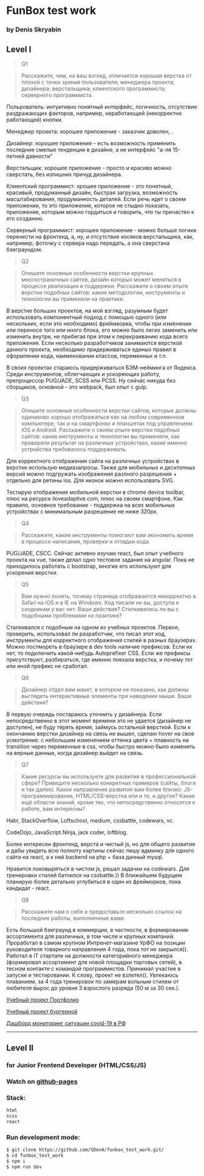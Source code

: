 # FunBox test work
### by Denis Skryabin

## Level I

>Q1

> Расскажите, чем, на ваш взгляд, отличается хорошая верстка от плохой с точки зрения
> пользователя;
> менеджера проекта;
> дизайнера;
> верстальщика;
> клиентского программиста;
> серверного программиста.

Польpователь: интуитивно понятный интерфейс, логичность, отсутствие раздражающих факторов, например, неработающей (некорректно работающей) кнопки.

Менеджер проекта: хорошее приложение - заказчик доволен, .

Дизайнер: хорошее приложение - есть возможность применить последние смелые тенденции в дизайне, а не интерфейс "а-ля 15-летней давности"

Верстальщик: хорошее приложение - просто и красиво можно сверстать, без излишних причуд дизайнера.

Клиентский программист: хрошее приложение - это понятный, красивый, продуманный дизайн, быстрая загрузка, возможность масштабирования, продуманность деталей. Если речь идет о своем приложении, то это приложение, которое не стыдно показать, приложение, которым можно гордиться и говорить, что ты причастен к его созданию.

Серверный программист: хорошее приложение - можно больше логики перенести на фронтенд, а, ну, и отсутствие косяков верстальщика, как, например, фоточку с сервера надо передать, а она сверстана бэеграундом.

>Q2

> Опишите основные особенности верстки крупных многостраничных сайтов, дизайн которых может меняться в процессе реализации и поддержки.
> Расскажите о своем опыте верстки подобных сайтов: какие методологии, инструменты и технологии вы применяли на практике.

В верстке больших проектов, на мой взгляд, разумным будет использовать компонентный подход с помощью одного (или нескольких, если это необходимо) фреймворка, чтобы при изменении или переносе того или иного блока, его можно было легко заменить или изменить внутри, не прибегая при этом к перекраиванию кода всего приложения. Если несколько разработчиков занимаются версткой данного проекта, необходимо придерживаться единых правил в оформлении кода, наименовании классов, переменных и т.п. 

В своих проектах стараюсь придерживаться БЭМ-нейминга от Яндекса. Среди инструментов, облегчающих и ускоряющих работу, препроцессор PUG/JADE, SCSS или PCSS. Ну сейчас никуда без сборщиков, основной - это webpack, был опыт с gulp.

>Q3

> Опишите основные особенности верстки сайтов, которые должны одинаково хорошо отображаться как на любом современном компьютере, так и на смартфонах и планшетах под управлением iOS и Android. Расскажите о своем опыте верстки подобных сайтов: какие инструменты и технологии вы применяли, как проверяли результат на различных устройствах, какие именно устройства требовалось поддерживать.

Для корректного отображения сайта на различных устройствах в верстке использую медиазапросы. Также для мобильных и десктопных версий можно подгружать изображения разлного разрешения + отдельно для ретины ios. Для иконок можно использовать SVG.

Тестирую отображение мобильной верстки в chrome device toolbar, плюс на ресурсе iloveadaptive.com, плюс на своем смартфоне. Как правило, основное требование - поддержка на всех мобильных устройствах с минимальным разрешение не ниже 320px.

>Q4

> Расскажите, какие инструменты помогают вам экономить время в процессе написания, проверки и отладки кода.

PUG/JADE, CSCC. Сейчас активно изучаю react, был опыт учебного проекта на vue, также делал одно тестовое задание на angular. Пока не приходилось работать с bootstrap, многие его используют для ускорения верстки.

>Q5

> Вам нужно понять, почему страница отображается некорректно в Safari на iOS и в IE на Windows. Код писали не вы, доступа к сходникам у вас нет. Ваши действия? Сталкивались ли вы с подобными проблемами на практике?

Сталкивался с подобным на одном из учебных проектов. Первое, проверить, использовал ли разработчик, что писал этот код, инструменты для корректного отображения стилей в разных браузерах. Можно постмореть в браузере в dev tools наличие префиксов. Если их нет, то подключить какой-нибудь Autoprefixer CSS. Если же префиксы присутствуют, разбираться, где именно поехала верстка, и почему тот или иной префикс не сработал.

>Q6

> Дизайнер отдал вам макет, в котором не показано, как должны выглядеть интерактивные элементы при наведении мыши. Ваши действия?

В первую очередь постараюсь уточнить у дизайнера. Если непосредственно в этот момент времени это не удается (дизайнер не доступен), не буду терять время, займусь остальной версткой. Если к окончанию верстки дизайнер на связь не вышел, сделаю hover на свое усмотрение: с небольшим изменением оттенка цвета + плавность на transition через переменные в css, чтобы быстро можно было изменить на верные данные, когда дизайнер выйдет на связь.

>Q7

> Какие ресурсы вы используете для развития в профессиональной сфере? Приведите несколько конкретных примеров (сайты, блоги и так далее).
> Какое направление развития вам более близко: JS-программирование, HTML/CSS-верстка или и то, и другое?
> Какие ещё области знаний, кроме тех, что непосредственно относятся к работе, вам интересны?

Habr, StackOverflow, Loftschool, medium, cssbattle, codewars, vc.

CodeDojo, JavaScript.Ninja, jack coder, loftblog.

Более интересен фронтенд, верста и чистый js, но для общего развития и дабы увидеть всю полноту картины сейчас пишу админку для одного сайта на react, а к ней backend на php + база данный mysql.

Нравится поковыряться в чистом js, решал задачки на codewars. Для тренировки стилей батлился на cssbattle.))
В ближайшем будущем планирую более детально углубиться в один из фрейморков, пока кандидат - react.

>Q8

> Расскажите нам о себе и предоставьте несколько ссылок на последние работы, выполненные вами.

Есть большой бэкграунд в коммерции, в частности, в формировании ассортимента для различных, в том числе и крупных компаний. Проработал в самом крупном Интренет-магазине УрФО на позиции руководителя товарного направления 4 года, пока тот не закрылся)). Работал в IT стартапе на должности категорийного менеджера (формировал ассортимент для новой площадки торговых сетей), в тесном контакте с командой программистов. Принимал участие в запуске и тестировании. К слову, проект не взлетел((. Увлекаюсь плаванием, за 4 года тренировок по замерам вольным стилем от любителя вырос до уровня 3 взрослого разряда (50 м за 30 сек.).

[Учебный проект Портфолио](https://sden4.github.io/portfolio/)

[Учебный проект бургерной](https://sden4.github.io/burger_project/dist/)

[Дашборд мониторинг ситуации covid-19 в РФ](https://skriabin.site/)

---

## Level II

### for Junior Frontend Developer (HTML/CSS/JS)

### Watch on [github-pages](https://sden4.github.io/funbox_test_work/)

###  Stack:
```sh
html
scss
react
```

###  Run development mode:
```sh
$ git clone https://github.com/SDen4/funbox_test_work.git/
$ cd funbox_test_work
$ npm i
$ npm run dev
```

<!-- github pages -->
<!-- git add dist && git commit -m "Initial dist subtree commit" -->
<!-- git subtree push --prefix dist origin gh-pages -->